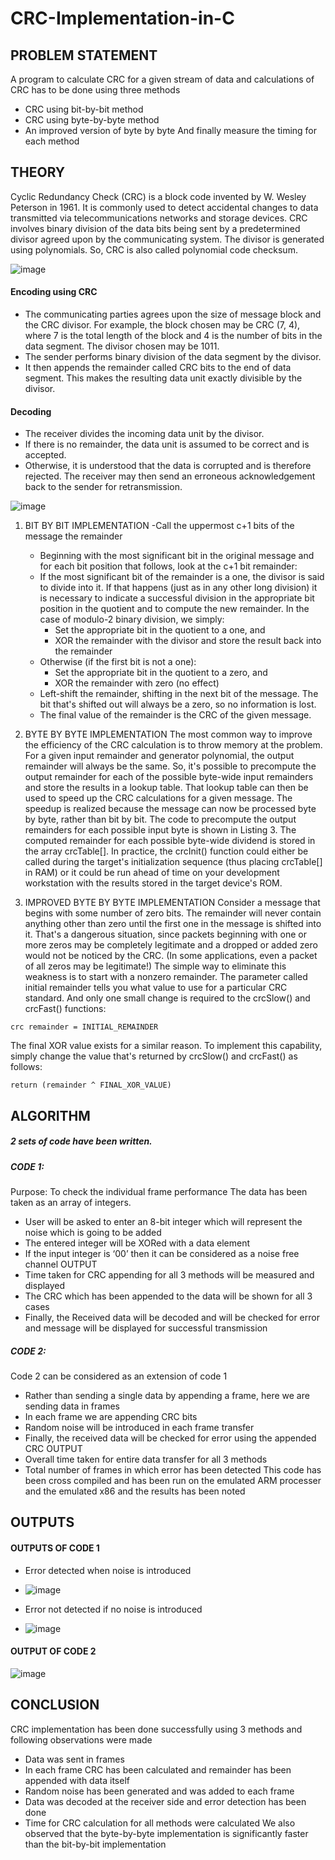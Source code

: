 # CRC-Implementation-in-C
## PROBLEM STATEMENT
A program to calculate CRC for a given stream of data and calculations of CRC has to be done using three methods
- CRC using bit-by-bit method
- CRC using byte-by-byte method
- An improved version of byte by byte
And finally measure the timing for each method
 
 ## THEORY
 
Cyclic Redundancy Check (CRC) is a block code invented by W. Wesley Peterson in 1961. It is commonly used to detect accidental changes to data transmitted via telecommunications networks and storage devices.
CRC involves binary division of the data bits being sent by a predetermined divisor agreed upon by the communicating system. The divisor is generated using polynomials. So, CRC is also called polynomial code checksum.

![image](https://user-images.githubusercontent.com/86975877/148676751-253ab72b-7781-4402-90a5-ccb9d4687fae.png)

#### Encoding using CRC
- The communicating parties agrees upon the size of message block and the CRC divisor. For example, the block chosen may be CRC (7, 4), where 7 is the total length of the block and 4 is the number of bits in the data segment. The divisor chosen may be 1011.
- The sender performs binary division of the data segment by the divisor.
- It then appends the remainder called CRC bits to the end of data segment. This makes the resulting data unit exactly divisible by the divisor.

#### Decoding
- The receiver divides the incoming data unit by the divisor.
- If there is no remainder, the data unit is assumed to be correct and is accepted.
- Otherwise, it is understood that the data is corrupted and is therefore rejected. The receiver may then send an erroneous acknowledgement back to the sender for retransmission.

![image](https://user-images.githubusercontent.com/86975877/148676782-f0b83103-6bb2-43c1-80b8-520f59b03673.png)

1. BIT BY BIT IMPLEMENTATION
    -Call the uppermost c+1 bits of the message the remainder
   - Beginning with the most significant bit in the original message and for each bit position that follows, look at the c+1 bit remainder:
   - If the most significant bit of the remainder is a one, the divisor is said to divide into it. If that happens (just as in any other long division) it is necessary to indicate a successful division in the appropriate bit position in the quotient and to compute the new remainder. In the case of modulo-2 binary division, we simply:
     - Set the appropriate bit in the quotient to a one, and
     - XOR the remainder with the divisor and store the result back into the remainder
   - Otherwise (if the first bit is not a one):
     - Set the appropriate bit in the quotient to a zero, and
     - XOR the remainder with zero (no effect)
   - Left-shift the remainder, shifting in the next bit of the message. The bit that's shifted out will always be a zero, so no information is lost.
   - The final value of the remainder is the CRC of the given message.
  
 2. BYTE BY BYTE IMPLEMENTATION
        The most common way to improve the efficiency of the CRC calculation is to throw memory at the problem. For a given input remainder and generator polynomial, the output remainder will always be the same. So, it's possible to precompute the output remainder for each of the possible byte-wide input remainders and store the results in a lookup table. That lookup table can then be used to speed up the CRC calculations for a given message. The speedup is realized because the message can now be processed byte by byte, rather than bit by bit.
         The code to precompute the output remainders for each possible input byte is shown in Listing 3. The computed remainder for each possible byte-wide dividend is stored in the array crcTable[]. In practice, the crcInit() function could either be called during the target's initialization sequence (thus placing crcTable[] in RAM) or it could be run ahead of time on your development workstation with the results stored in the target device's ROM.

3. IMPROVED BYTE BY BYTE IMPLEMENTATION
          Consider a message that begins with some number of zero bits. The remainder will never contain anything other than zero until the first one in the message is shifted into it. That's a dangerous situation, since packets beginning with one or more zeros may be completely legitimate and a dropped or added zero would not be noticed by the CRC. (In some applications, even a packet of all zeros may be legitimate!) The simple way to eliminate this weakness is to start with a nonzero remainder. The parameter called initial remainder tells you what value to use for a particular CRC standard. And only one small change is required to the crcSlow() and crcFast() functions:
```
crc remainder = INITIAL_REMAINDER
``` 
The final XOR value exists for a similar reason. To implement this capability, simply change the value that's returned by crcSlow() and crcFast() as follows:
```
return (remainder ^ FINAL_XOR_VALUE)
```
## ALGORITHM
##### 2 sets of code have been written.
##### CODE 1:
Purpose: To check the individual frame performance
The data has been taken as an array of integers.
- User will be asked to enter an 8-bit integer which will represent the noise which is going to be added
- The entered integer will be XORed with a data element
- If the input integer is ‘00’ then it can be considered as a noise free channel
OUTPUT
- Time taken for CRC appending for all 3 methods will be measured and displayed
- The CRC which has been appended to the data will be shown for all 3 cases
- Finally, the Received data will be decoded and will be checked for error and message will be displayed for successful transmission
##### CODE 2:
Code 2 can be considered as an extension of code 1
- Rather than sending a single data by appending a frame, here we are sending data in frames
- In each frame we are appending CRC bits
- Random noise will be introduced in each frame transfer
- Finally, the received data will be checked for error using the appended CRC
OUTPUT
- Overall time taken for entire data transfer for all 3 methods
- Total number of frames in which error has been detected
This code has been cross compiled and has been run on the emulated ARM processer and the emulated x86 and the results has been noted

## OUTPUTS
#### OUTPUTS OF CODE 1 

- Error detected when noise is introduced
- 
  ![image](https://user-images.githubusercontent.com/86975877/148677389-33875fb5-f35f-4871-b762-e5d18a48a928.png)

- Error not detected if no noise is introduced
- 
  ![image](https://user-images.githubusercontent.com/86975877/148677403-b5c965a3-04d3-4222-96cf-b6bfd9d04bad.png)
#### OUTPUT OF CODE 2

![image](https://user-images.githubusercontent.com/86975877/148677436-bd9c96be-8422-4c11-beda-d1a0274e20bf.png)

## CONCLUSION
CRC implementation has been done successfully using 3 methods and following observations were made
- Data was sent in frames
- In each frame CRC has been calculated and remainder has been appended with data itself
- Random noise has been generated and was added to each frame
- Data was decoded at the receiver side and error detection has been done
- Time for CRC calculation for all methods were calculated
We also observed that the byte-by-byte implementation is significantly faster than the bit-by-bit implementation
